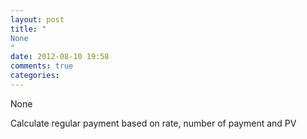 ```yaml
---
layout: post
title: "
None
"
date: 2012-08-10 19:58
comments: true
categories: 
---
```


None


Calculate regular payment based on rate, number of payment and PV

